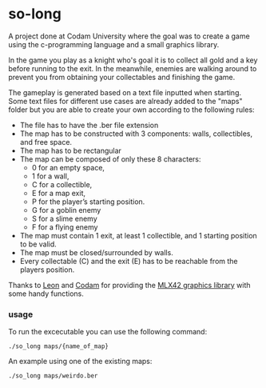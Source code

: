 # so-long
A project done at Codam University where the goal was to create a game using the c-programming language and a small graphics library.

In the game you play as a knight who's goal it is to collect all gold and a key before running to the exit. In the meanwhile, enemies are walking around to prevent you from obtaining your collectables and finishing the game.

The gameplay is generated based on a text file inputted when starting. Some text files for different use cases are already added to the "maps" folder but you are able to create your own according to the following rules:
- The file has to have the .ber file extension
- The map has to be constructed with 3 components: walls, collectibles, and free space.
- The map has to be rectangular
- The map can be composed of only these 8 characters:
  - 0 for an empty space,
  - 1 for a wall,
  - C for a collectible,
  - E for a map exit,
  - P for the player’s starting position.
  - G for a goblin enemy
  - S for a slime enemy
  - F for a flying enemy
- The map must contain 1 exit, at least 1 collectible, and 1 starting position to be valid.
- The map must be closed/surrounded by walls.
- Every collectable (C) and the exit (E) has to be reachable from the players position.

Thanks to [Leon](https://github.com/W2Wizard) and [Codam](https://www.codam.nl/) for providing the [MLX42 graphics library](https://github.com/codam-coding-college/MLX42) with some handy functions.

### usage

To run the excecutable you can use the following command:
```
./so_long maps/{name_of_map}
```

An example using one of the existing maps:
```
./so_long maps/weirdo.ber
```
